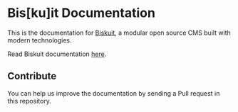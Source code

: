 # Bis[ku]it Documentation
This is the documentation for [Biskuit](https://biskuit.org), a modular open source CMS built with modern technologies.

Read Biskuit documentation [here](https://docs.biskuit.org/).

## Contribute
You can help us improve the documentation by sending a Pull request in this repository.
